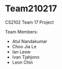 # Team210217
CS2102 Team 17 Project

Team Members:
- Atul Nandakumar
- Choo Jia Le
- Ian Leow
- Ivan Tjahjono
- Leon Chin

